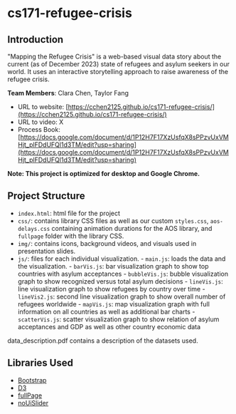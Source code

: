 # cs171-refugee-crisis

## Introduction
"Mapping the Refugee Crisis" is a web-based visual data story about the current (as of December 2023) state of refugees and asylum seekers in our world.
It uses an interactive storytelling approach to raise awareness of the refugee crisis.

**Team Members**: Clara Chen, Taylor Fang

* URL to website: [https://cchen2125.github.io/cs171-refugee-crisis/](https://cchen2125.github.io/cs171-refugee-crisis/)
* URL to video: X
* Process Book: [https://docs.google.com/document/d/1P12H7F17XzUsfqX8sPPzvUxVMHjt_plFDdUFQl1d3TM/edit?usp=sharing](https://docs.google.com/document/d/1P12H7F17XzUsfqX8sPPzvUxVMHjt_plFDdUFQl1d3TM/edit?usp=sharing)

**Note: This project is optimized for desktop and Google Chrome.**

## Project Structure
- `index.html`: html file for the project
- `css/`: contains library CSS files as well as our custom `styles.css`, `aos-delays.css` containing animation durations for the AOS library, and `fullpage` folder with the library CSS.
- `img/`: contains icons, background videos, and visuals used in presentation slides.
- `js/`: files for each individual visualization.
      - `main.js`: loads the data and the visualization.
      - `barVis.js`: bar visualization graph to show top countries with asylum acceptances
      - `bubbleVis.js`: bubble visualization graph to show recognized versus total asylum decisions
      - `lineVis.js`: line visualization graph to show refugees by country over time
      - `lineVis2.js`: second line visualization graph to show overall number of refugees worldwide
      - `mapVis.js`: map visualization graph with full information on all countries as well as additional bar charts
      - `scatterVis.js`: scatter visualization graph to show relation of asylum acceptances and GDP as well as other country economic data

data_description.pdf contains a description of the datasets used.

## Libraries Used

- [Bootstrap](https://getbootstrap.com/)
- [D3](https://d3js.org/)
- [fullPage](https://alvarotrigo.com/fullPage/)
- [noUiSlider](https://refreshless.com/nouislider/)
